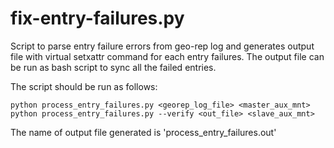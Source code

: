 # fix-entry-failures.py
Script to parse entry failure errors from geo-rep log
and generates output file with virtual setxattr command
for each entry failures. The output file can be run
as bash script to sync all the failed entries.
  
The script should be run as follows:
    
    python process_entry_failures.py <georep_log_file> <master_aux_mnt>
    python process_entry_failures.py --verify <out_file> <slave_aux_mnt>
    
The name of output file generated is 'process_entry_failures.out'


